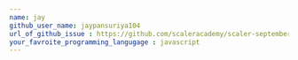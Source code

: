 ```yaml
---
name: jay
github_user_name: jaypansuriya104
url_of_github_issue : https://github.com/scaleracademy/scaler-september-open-source-challenge/issues/246#issue-1358818857
your_favroite_programming_langugage : javascript
---
```

